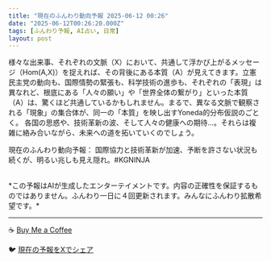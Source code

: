 ```yaml
---
title: "現在のふんわり動向予報 2025-06-12 00:26"
date: "2025-06-12T00:26:20.000Z"
tags: [ふんわり予報, AI占い, 日常]
layout: post
---
```


様々な出来事、それぞれの文脈（X）において、共通して浮かび上がるメッセージ（Hom(A,X)）を捉えれば、その背後にある本質（A）が見えてきます。立憲民主党の動向も、国際情勢の緊張も、科学技術の進歩も、それぞれの「表現」は異なれど、根底にある「人々の願い」や「世界全体の繋がり」といった本質（A）は、驚くほど共通しているかもしれません。まるで、異なる文脈で観察される「現象」の集合体が、同一の「本質」を映し出すYoneda的分布仮説のごとく。  各国の思惑や、技術革新の波、そして人々の健康への期待…。それらは複雑に絡み合いながら、未来への道を拓いていくのでしょう。

現在のふんわり動向予報：
国際協力と技術革新が加速、予断を許さない状況も続くが、明るい兆しも見え隠れ。#KGNINJA

<br>
*この予報はAIが生成したエンターテイメントです。内容の正確性を保証するものではありません。ふんわり一日に４回更新されます。みんなにふんわり拡散希望です。*

---
☕️ [Buy Me a Coffee](https://www.buymeacoffee.com/kgninja)

🐦 [現在の予報をXでシェア](https://twitter.com/intent/tweet?text=%E7%8F%BE%E5%9C%A8%E3%81%AE%E3%81%B5%E3%82%93%E3%82%8F%E3%82%8A%E4%BA%88%E5%A0%B1%3A%20%E3%80%8C%E6%A7%98%E3%80%85%E3%81%AA%E5%87%BA%E6%9D%A5%E4%BA%8B%E3%80%81%E3%81%9D%E3%82%8C%E3%81%9E%E3%82%8C%E3%81%AE%E6%96%87%E8%84%88%EF%BC%88X%EF%BC%89%E3%81%AB%E3%81%8A%E3%81%84%E3%81%A6%E3%80%81%E5%85%B1%E9%80%9A%E3%81%97%E3%81%A6%E6%B5%AE%E3%81%8B%E3%81%B3%E4%B8%8A%E3%81%8C%E3%82%8B%E3%83%A1%E3%83%83%E3%82%BB%E3%83%BC%E3%82%B8%EF%BC%88Hom(A%2CX)%EF%BC%89%E3%82%92%E6%8D%89%E3%81%88%E3%82%8C%E3%81%B0%E3%80%81%E3%81%9D%E3%81%AE%E8%83%8C%E5%BE%8C%E3%81%AB%E3%81%82%E3%82%8B%E6%9C%AC%E8%B3%AA%EF%BC%88A%EF%BC%89%E3%81%8C%E8%A6%8B%E3%81%88%E3%81%A6%E3%81%8D%E3%81%BE%E3%81%99%E3%80%82%E3%80%8D%23KGNINJA%20%E7%B6%9A%E3%81%8D%E3%81%AF%E3%83%96%E3%83%AD%E3%82%B0%E3%81%A7%EF%BC%81%F0%9F%91%87&url=https%3A%2F%2Fkg-ninja.github.io%2FFunwariyoso%2F)
